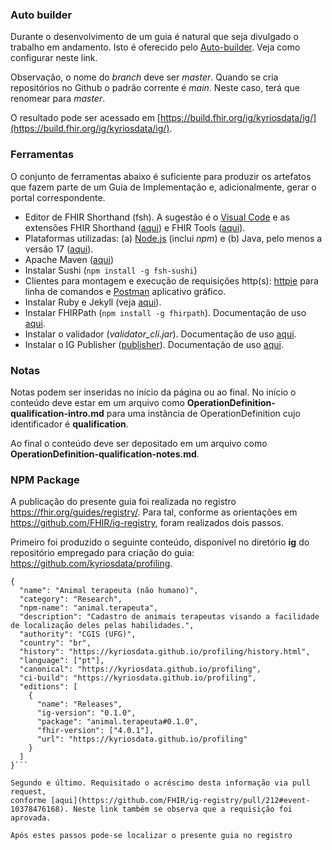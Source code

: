 ### Auto builder

Durante o desenvolvimento de um guia é natural que seja
divulgado o trabalho em andamento. Isto é oferecido
pelo [Auto-builder](https://github.com/FHIR/auto-ig-builder). Veja
como configurar neste link.

Observação, o nome do _branch_ deve ser _master_. Quando se cria
repositórios no Github o padrão corrente é _main_. Neste caso,
terá que renomear para _master_.

O resultado pode ser
acessado em [https://build.fhir.org/ig/kyriosdata/ig/](https://build.fhir.org/ig/kyriosdata/ig/).

### Ferramentas

O conjunto de ferramentas abaixo é suficiente para produzir os artefatos que fazem parte de um Guia de Implementação e, adicionalmente, gerar o portal correspondente.

- Editor de FHIR Shorthand (fsh). A sugestão é o [Visual Code](https://code.visualstudio.com/) e as extensões FHIR Shorthand ([aqui](https://marketplace.visualstudio.com/items?itemName=MITRE-Health.vscode-language-fsh)) e FHIR Tools ([aqui](https://marketplace.visualstudio.com/items?itemName=Yannick-Lagger.vscode-fhir-tools#:~:text=Vscode%2Dfhir%2Dtools%20is%20an,with%20the%20permission%20of%20HL7.)).
- Plataformas utilizadas: (a) [Node.js](https://nodejs.org/en) (inclui _npm_) e (b) Java, pelo menos a versão 17 ([aqui](https://adoptium.net/)).
- Apache Maven ([aqui](https://maven.apache.org/))
- Instalar Sushi (`npm install -g fsh-sushi`)
- Clientes para montagem e execução de requisições http(s): [httpie](https://httpie.io/cli) para linha de comandos e [Postman](https://www.postman.com/) aplicativo gráfico.
- Instalar Ruby e Jekyll (veja [aqui](https://jekyllrb.com/docs/installation/#guides)).
- Instalar FHIRPath (`npm install -g fhirpath`). Documentação de uso [aqui](https://github.com/hl7/fhirpath.js/).
- Instalar o validador (_validator_cli.jar_). Documentação de uso [aqui](https://confluence.hl7.org/display/FHIR/Using+the+FHIR+Validator).
- Instalar o IG Publisher ([publisher](https://github.com/HL7/fhir-ig-publisher)). Documentação de uso [aqui](https://confluence.hl7.org/display/FHIR/IG+Publisher+Documentation).

### Notas

Notas podem ser inseridas no início da página ou ao final.
No início o conteúdo deve estar em um arquivo como
**OperationDefinition-qualification-intro.md** para uma
instância de OperationDefinition cujo identificador é **qualification**.

Ao final o conteúdo deve ser depositado em um arquivo como
**OperationDefinition-qualification-notes.md**.

### NPM Package

A publicação do presente guia foi realizada no registro
https://fhir.org/guides/registry/. Para tal, conforme as
orientações em https://github.com/FHIR/ig-registry, foram realizados dois passos.

Primeiro foi produzido o seguinte conteúdo, disponível no
diretório **ig** do repositório empregado para criação
do guia: https://github.com/kyriosdata/profiling.

````
{
  "name": "Animal terapeuta (não humano)",
  "category": "Research",
  "npm-name": "animal.terapeuta",
  "description": "Cadastro de animais terapeutas visando a facilidade de localização deles pelas habilidades.",
  "authority": "CGIS (UFG)",
  "country": "br",
  "history": "https://kyriosdata.github.io/profiling/history.html",
  "language": ["pt"],
  "canonical": "https://kyriosdata.github.io/profiling",
  "ci-build": "https://kyriosdata.github.io/profiling",
  "editions": [
    {
      "name": "Releases",
      "ig-version": "0.1.0",
      "package": "animal.terapeuta#0.1.0",
      "fhir-version": ["4.0.1"],
      "url": "https://kyriosdata.github.io/profiling"
    }
  ]
}```

Segundo e último. Requisitado o acréscimo desta informação via pull request,
conforme [aqui](https://github.com/FHIR/ig-registry/pull/212#event-10378476168). Neste link também se observa que a requisição foi aprovada.

Após estes passos pode-se localizar o presente guia no registro

````
